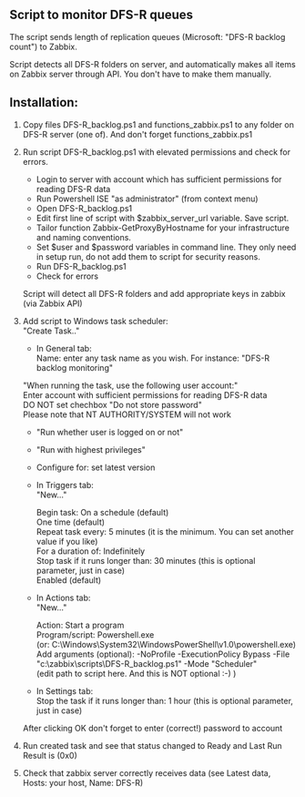 ## Script to monitor DFS-R queues

The script sends length of replication queues (Microsoft: "DFS-R backlog count") to Zabbix.

Script detects all DFS-R folders on server, and automatically makes all items on Zabbix server through API. You don't have to make them manually.


## Installation:

1. Copy files DFS-R_backlog.ps1 and functions_zabbix.ps1 to any folder on DFS-R server (one of). And don't forget functions_zabbix.ps1

2. Run script DFS-R_backlog.ps1 with elevated permissions and check for errors.<br>
    - Login to server with account which has sufficient permissions for reading DFS-R data
    - Run Powershell ISE "as administrator" (from context menu)
    - Open DFS-R_backlog.ps1
    - Edit first line of script with $zabbix_server_url variable. Save script.
    - Tailor function Zabbix-GetProxyByHostname for your infrastructure and naming conventions.
    - Set $user and $password variables in command line. They only need in setup run, do not add them to script for security reasons. 
    - Run DFS-R_backlog.ps1
    - Check for errors

    Script will detect all DFS-R folders and add appropriate keys in zabbix (via Zabbix API)

3. Add script to Windows task scheduler:<br>
    "Create Task.."

    - In General tab:<br>
	Name: enter any task name as you wish. For instance: "DFS-R backlog monitoring"

	"When running the task, use the following user account:"<br>
	Enter account with sufficient permissions for reading DFS-R data<br>
	DO NOT set chechbox "Do not store password"<br>
	Please note that NT AUTHORITY/SYSTEM will not work
	
	- "Run whether user is logged on or not"

	- "Run with highest privileges"

	- Configure for: set latest version


    - In Triggers tab:<br>
        "New..."
	
        Begin task: On a schedule (default)<br>
        One time (default)<br>
        Repeat task every: 5 minutes (it is the minimum. You can set another value if you like)<br>
        For a duration of: Indefinitely<br>
        Stop task if it runs longer than: 30 minutes (this is optional parameter, just in case)<br>
        Enabled (default)

    - In Actions tab:<br>
        "New..."

        Action: Start a program<br>
        Program/script: Powershell.exe<br>
        (or: C:\Windows\System32\WindowsPowerShell\v1.0\powershell.exe)<br>
        Add arguments (optional): -NoProfile -ExecutionPolicy Bypass -File "c:\zabbix\scripts\DFS-R_backlog.ps1" -Mode "Scheduler"<br>
        (edit path to script here. And this is NOT optional :-) )<br>

    - In Settings tab:<br>
	Stop the task if it runs longer than: 1 hour (this is optional parameter, just in case)

    After clicking OK don't forget to enter (correct!) password to account

4. Run created task and see that status changed to Ready and Last Run Result is (0x0)

5. Check that zabbix server correctly receives data (see Latest data, Hosts: your host, Name: DFS-R)

